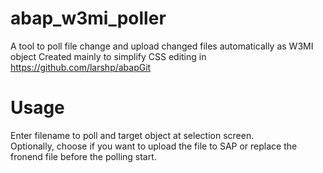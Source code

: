 # abap_w3mi_poller
A tool to poll file change and upload changed files automatically as W3MI object
Created mainly to simplify CSS editing in https://github.com/larshp/abapGit

# Usage
Enter filename to poll and target object at selection screen.  
Optionally, choose if you want to upload the file to SAP or replace the fronend file before the polling start.
